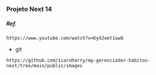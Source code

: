 ### Projeto Next 14

##### Ref.
```
https://www.youtube.com/watch?v=KydJoet1uwQ
```
* git
```
https://github.com/icaroharry/mp-gerenciador-habitos-next/tree/main/public/images
```